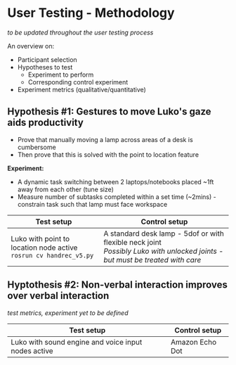 # User Testing - Methodology
*to be updated throughout the user testing process*

An overview on:
* Participant selection
* Hypotheses to test
  * Experiment to perform
  * Corresponding control experiment
* Experiment metrics (qualitative/quantitative)

## Hypothesis #1: Gestures to move Luko's gaze aids productivity
* Prove that manually moving a lamp across areas of a desk is cumbersome
* Then prove that this is solved with the point to location feature

**Experiment:**
* A dynamic task switching between 2 laptops/notebooks placed ~1ft away from each other (tune size)
* Measure number of subtasks completed within a set time (~2mins) - constrain task such that lamp must face workspace

Test setup   | Control setup
------------ | -------------
Luko with point to location node active <br> `rosrun cv handrec_v5.py` <br>| A standard desk lamp - 5dof or with flexible neck joint <br> _Possibly Luko with unlocked joints - but must be treated with care_


## Hyptothesis #2: Non-verbal interaction improves over verbal interaction
_test metrics, experiment yet to be defined_

Test setup   | Control setup
------------ | -------------
Luko with sound engine and voice input nodes active | Amazon Echo Dot
